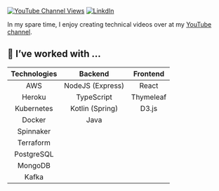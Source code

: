 [![YouTube Channel Views](https://img.shields.io/youtube/channel/views/UCWkzkhQ3syxBjjAYwqCbzYg?style=social)](https://www.youtube.com/c/KrisFoster1)
[![LinkdIn](https://img.shields.io/badge/LinkdIn-kriscfoster-blue)](https://www.linkedin.com/in/kriscfoster/)


In my spare time, I enjoy creating technical videos over at my [YouTube channel](https://www.youtube.com/c/KrisFoster1).

## 🔭 I’ve worked with ...

| Technologies  | Backend          | Frontend |
| :---:         | :---:            |  :---:  
| AWS           | NodeJS (Express) | React
| Heroku        | TypeScript       | Thymeleaf
| Kubernetes    | Kotlin (Spring)  | D3.js
| Docker        | Java
| Spinnaker
| Terraform
| PostgreSQL
| MongoDB
| Kafka

